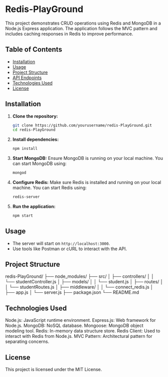 # Redis-PlayGround

This project demonstrates CRUD operations using Redis and MongoDB in a Node.js Express application. The application follows the MVC pattern and includes caching responses in Redis to improve performance.

## Table of Contents

- [Installation](#installation)
- [Usage](#usage)
- [Project Structure](#project-structure)
- [API Endpoints](#api-endpoints)
- [Technologies Used](#technologies-used)
- [License](#license)

## Installation

1. **Clone the repository:**
    ```sh
    git clone https://github.com/yourusername/redis-PlayGround.git
    cd redis-PlayGround
    ```

2. **Install dependencies:**
    ```sh
    npm install
    ```

3. **Start MongoDB:**
    Ensure MongoDB is running on your local machine. You can start MongoDB using:
    ```sh
    mongod
    ```

4. **Configure Redis:**
    Make sure Redis is installed and running on your local machine. You can start Redis using:
    ```sh
    redis-server
    ```

5. **Run the application:**
    ```sh
    npm start
    ```

## Usage

- The server will start on `http://localhost:3000`.
- Use tools like Postman or cURL to interact with the API.

## Project Structure

redis-PlayGround/
├── node_modules/
├── src/
│ ├── controllers/
│ │ └── studentController.js
│ ├── models/
│ │ └── student.js
│ ├── routes/
│ │ └── studentRoutes.js
│ ├── middleware/
│ │ └── connect_redis.js
│ ├── app.js
│ └── server.js
├── package.json
└── README.md

## Technologies Used
Node.js: JavaScript runtime environment.
Express.js: Web framework for Node.js.
MongoDB: NoSQL database.
Mongoose: MongoDB object modeling tool.
Redis: In-memory data structure store.
Redis Client: Used to interact with Redis from Node.js.
MVC Pattern: Architectural pattern for separating concerns.

## License
This project is licensed under the MIT License.